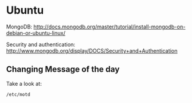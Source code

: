 # Ubuntu

MongoDB: http://docs.mongodb.org/master/tutorial/install-mongodb-on-debian-or-ubuntu-linux/

Security and authentication: http://www.mongodb.org/display/DOCS/Security+and+Authentication

## Changing Message of the day

Take a look at:

    /etc/motd
